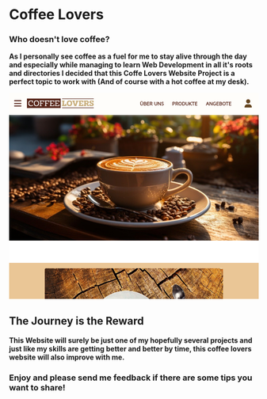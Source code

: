 # Coffee Lovers

### Who doesn't love coffee?

**As I personally see coffee as a fuel for me to stay alive through the day and especially while managing to learn Web Development in all it's roots and directories I decided that this Coffe Lovers Website Project is a perfect topic to work with (And of course with a hot coffee at my desk).**

![Coffee Lovers](/coffee-lovers-screen.png)

## The Journey is the Reward

**This Website will surely be just one of my hopefully several projects and just like my skills are getting better and better by time, this coffee lovers website will also improve with me.**

### Enjoy and please send me feedback if there are some tips you want to share!
